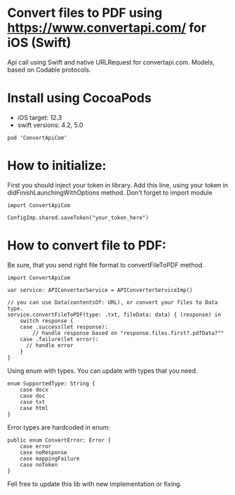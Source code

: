 # Convert files to PDF using https://www.convertapi.com/ for iOS (Swift)
Api call using Swift and native URLRequest for convertapi.com.
Models, based on Codable protocols.

# Install using CocoaPods
- iOS target: 12.3
- swift versions: 4.2, 5.0
```
pod 'ConvertApiCom'
```

# How to initialize:
First you should inject your token in library. Add this line, using your token in didFinishLaunchingWithOptions method.
Don't forget to import module
```
import ConvertApiCom

ConfigImp.shared.saveToken("your_token_here")
```

# How to convert file to PDF:
Be sure, that you send right file format to convertFileToPDF method.
```
import ConvertApiCom

var service: APIConverterService = APIConverterServiceImp()

// you can use Data(contentsOf: URL), or convert your files to Data type.
service.convertFileToPDF(type: .txt, fileData: data) { (response) in
    switch response {
    case .success(let response):
        // handle response based on "response.files.first?.pdfData?""
    case .failure(let error):
      // handle error
    }
}
```

Using enum with types. You can update with types that you need.
```
enum SupportedType: String {
    case docx
    case doc
    case txt
    case html
}
```

Error types are hardcoded in enum:
```
public enum ConvertError: Error {
    case error
    case noResponse
    case mappingFailure
    case noToken
}
```

Fell free to update this lib with new implementation or fixing.
